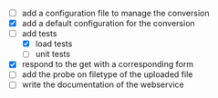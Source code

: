 ﻿- [ ] add a configuration file to manage the conversion
- [x] add a default configuration for the conversion
- [ ] add tests
  - [x] load tests
  - [ ] unit tests
- [x] respond to the get with a corresponding form
- [ ] add the probe on filetype of the uploaded file
- [ ] write the documentation of the webservice
